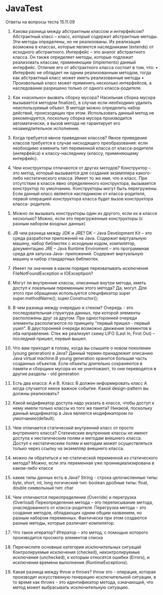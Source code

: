 # JavaTest
Ответы на вопросы теста 15.11.09

1. Какова разница между абстрактным классом и интерфейсом? 
Абстрактный класс – класс, который содержит абстрактные методы. Эти методы определены, но не
реализованы. Их реализация возможна в классах, которые являются наследниками
(extends) от исходного абстрактного.
Интерфейс – это аналог абстрактного класса. Он также определяет методы,
которые подлежит реализовать классам, применяющим (implements) данный
интерфейс. Отличие его от абстрактного класса состоит в том, что:
• Интерфейс не обладает ни одним реализованным методом, тогда как
абстрактный класс может иметь реализованные методы
• Произвольный класс может применять несколько интерфейсов, а
наследование разрешено только от одного класса-родителя.

2. Как «насильно» вызвать сборку мусора? 
Насильная сборка мусора вызывается методом finalize(), в случае если необходимо удалить неиспользуемый объект. В
методе можно определить набор действий, происходящих при этом. Использовать
данный метод не рекомендуется, поскольку сборка мусора производится
автоматически, а вызов метода не гарантирует его незамедлительное исполнение.

3. Когда требуется явное приведение классов? 
Явное приведение классов требуется в случае нисходящего преобразования: если необходимо изменить тип
переменной класса от класса-родителя (интерфейса) к классу-наследнику (классу,
применяющему интерфейс).

4. Чем конструкторы отличаются от других методов? 
Конструктор – это метод, который вызывается для создания экземпляра какого-либо нестатического класса.
Имеет то же имя, что и класс. При отсутствии в классе явно определенного
конструктора, вызывается конструктор по умолчанию. Конструкторы могут быть
перегружены. Если данный класс является наследником от класса-родителя,
первой операцией конструктора класса будет вызов конструктора класса-
родителя.

5. Можно ли вызывать конструкторы один из другого, если их в классе несколько?
Можно, если это перегруженные конструкторы (с разным набором входных
данных) 

6. JВ чем разница между JDK и JRE? 
DK – Java Development Kit – это среда разработки
приложений на Java. Содержит виртуальную машину, набор библиотек с исходным
кодом, компилятор, документацию
JRE – Java Runtime Enviroment – это программная среда для запуска Java-
приложений. Содержит виртуальную машину и набор стандартных библиотек.

7. Имеет ли значение в каком порядке перехватывать исключения FileNotFoundException и IOExceptipon?


8. Могут ли внутренние классы, описанные внутри метода, иметь доступ к локальным
переменным этого метода? 
Да, могут. Для этого при обращении используется спецификатор super
super.methodName();
super.Constructor();

9. В чем разница между очередью и стеком? 
Очередь - это последовательная структура данных, при которой элементы расположены друг за другом. При
односторонней очереди элементы располагаются по принципу "первый пришел -
первый ушел". В двусторонней очереди возможно движение элементов в оба
направления. Стек же реализует схему LIFO (Last In, First Out) – последний
пришел, первый вышел.

10. Что вам приходит в голову, когда вы слышите о новом поколении (young
generation) в Java? 
Данный термин принадлежит описанию Java virtual machine.В
young generation хранится большая часть созданных объектов. Если объекты
длительно сохраняются в памяти и сборщики мусора их не уничтожают, то они
переводятся в другие разделы - old generation

11. Есть два класса: A и B. Класс B должен информировать класс A когда случается некое важное событие. Какой design-pattern вы должны реализовать?

12. Какой модификатор доступа надо указать в классе, чтобы доступ к нему имели
только классы из того же пакета? 
Никакой, поскольку данный модификатор в Java
является модификатором по умолчанию(default).

13. Чем отличается статический внутренний класс от просто внутреннего класса?
Статические внутренние классы не имеют доступа к нестатическим полям и
методам внешнего класса. Доступ к нестатическим полям и методам может
осуществляться только через ссылку на экземпляр внешнего класса.

14. можно ли обратиться к не-статической переменной из статического метода?
Можно, если эта переменная уже проинициализирована в каком-либо классе

15. какие типы данных есть в Java?
String - строка
целочисленные типы: byte, short, int, long
логический тип: boolean
дробные типы: float, double
символьный тип: char

16. Чем отличаются переопределение (Override) и перегрузка (Overload)
Переопределение метода – это переписывание метода, унаследованного от
класса-родителя. Перегрузка метода – это создание методов, обладающих одним
общим названием, но разным набором переменных. Фактически при этом
создаются разные методы, которые различает компилятор.

17. Что такое итератор? 
Итератор – это метод, с помощью которого производится
просмотр элементов списка

18. Перечислите основные категории исключительных ситуаций 
Контролируемые исключения (checked), неконтролируемые исключения (unchecked), к которым
относятся ошибки (Errors), и исключения времени выполнения
(RuntimeExceptions).

19. Какая разница между throw и throws?
 throw это - операция, которая производит искусственную генерацию
исключительной ситуации, в то время как throws - это идентификатор метода,
означающий, что метод может выбрасывать исключительную ситуацию.
